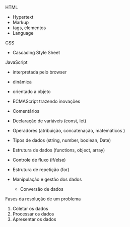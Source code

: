 HTML

- Hypertext
- Markup
- tags, elementos
- Language

CSS 

- Cascading Style Sheet

JavaScript

- interpretada pelo browser
- dinâmica
- orientado a objeto
- ECMAScript trazendo inovações

- Comentários
- Declaração de variáveis (const, let)
 
- Operadores (atribuição, concatenação, matemáticos )
  
- Tipos de dados (string, number, boolean, Date)
  
- Estrutura de dados (functions, object, array)
  
- Controle de fluxo (if/else)
  
- Estrutura de repetição (for)
  
- Manipulação e gestão dos dados
  
    - Conversão de dados


Fases da resolução de um problema
01. Coletar os dados
02. Processar os dados
03. Apresentar os dados
